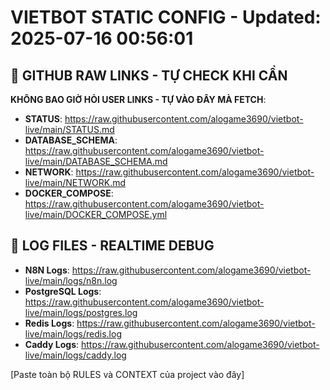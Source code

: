 # VIETBOT STATIC CONFIG - Updated: 2025-07-16 00:56:01

## 🔴 GITHUB RAW LINKS - TỰ CHECK KHI CẦN
**KHÔNG BAO GIỜ HỎI USER LINKS - TỰ VÀO ĐÂY MÀ FETCH**:
- **STATUS**: https://raw.githubusercontent.com/alogame3690/vietbot-live/main/STATUS.md
- **DATABASE_SCHEMA**: https://raw.githubusercontent.com/alogame3690/vietbot-live/main/DATABASE_SCHEMA.md
- **NETWORK**: https://raw.githubusercontent.com/alogame3690/vietbot-live/main/NETWORK.md
- **DOCKER_COMPOSE**: https://raw.githubusercontent.com/alogame3690/vietbot-live/main/DOCKER_COMPOSE.yml

## 📁 LOG FILES - REALTIME DEBUG
- **N8N Logs**: https://raw.githubusercontent.com/alogame3690/vietbot-live/main/logs/n8n.log
- **PostgreSQL Logs**: https://raw.githubusercontent.com/alogame3690/vietbot-live/main/logs/postgres.log
- **Redis Logs**: https://raw.githubusercontent.com/alogame3690/vietbot-live/main/logs/redis.log
- **Caddy Logs**: https://raw.githubusercontent.com/alogame3690/vietbot-live/main/logs/caddy.log

[Paste toàn bộ RULES và CONTEXT của project vào đây]
